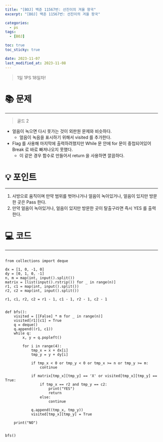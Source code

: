 ```yaml
---
title: "[BOJ] 백준 11567번: 선진이의 겨울 왕국"
excerpt: "[BOJ] 백준 11567번: 선진이의 겨울 왕국"

categories:
  - ps
tags:
  - [BOJ]

toc: true
toc_sticky: true

date: 2023-11-07
last_modified_at: 2023-11-08
---
```


> 1일 1PS 18일차!

# 📚 문제

---

> 골드 2

- 얼음이 녹으면 다시 못가는 것이 외판원 문제와 비슷하다.
  - 얼음이 녹음을 표시하기 위해서 visited 를 추가한다.
- Flag 를 사용해 마지막에 출력하려했지만 While 문 안에 for 문이 중첩되어있어 Break 로 바로 빠져나오지 못했다.
  - 이 같은 경우 함수로 만들어서 return 을 사용하면 깔끔하다.

# 💡 포인트

---

1. 사방으로 움직이며 만약 범위를 벗어나거나 얼음이 녹아있거나, 얼음이 있지만 방문한 곳은 Pass 한다.
2. 만약 얼음이 녹아있거나, 얼음이 있지만 방문한 곳이 탈출구라면 즉시 YES 를 출력한다.

# 💻 코드

---

```

from collections import deque

dx = [1, 0, -1, 0]
dy = [0, 1, 0, -1]
n, m = map(int, input().split())
matrix = [list(input().rstrip()) for _ in range(n)]
r1, c1 = map(int, input().split())
r2, c2 = map(int, input().split())

r1, c1, r2, c2 = r1 - 1, c1 - 1, r2 - 1, c2 - 1


def bfs():
    visited = [[False] * m for _ in range(n)]
    visited[r1][c1] = True
    q = deque()
    q.append((r1, c1))
    while q:
        x, y = q.popleft()

        for i in range(4):
            tmp_x = x + dx[i]
            tmp_y = y + dy[i]

            if tmp_x < 0 or tmp_y < 0 or tmp_x >= n or tmp_y >= m:
                continue

            if matrix[tmp_x][tmp_y] == 'X' or visited[tmp_x][tmp_y] == True:
                if tmp_x == r2 and tmp_y == c2:
                    print("YES")
                    return
                else:
                    continue

            q.append((tmp_x, tmp_y))
            visited[tmp_x][tmp_y] = True

    print("NO")


bfs()


```
